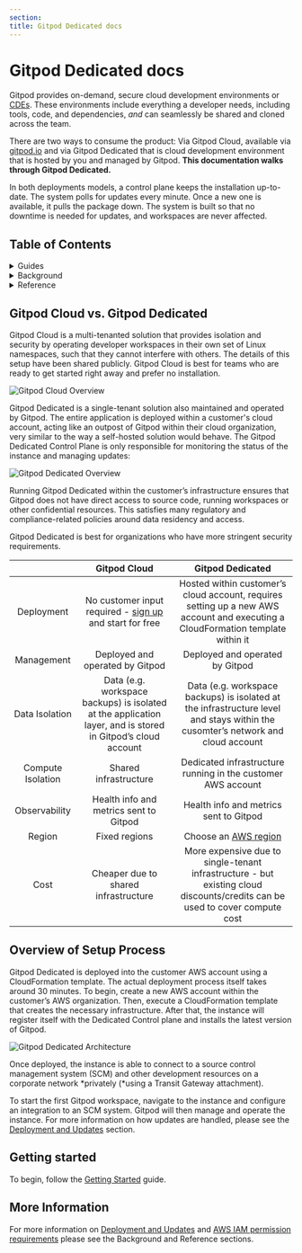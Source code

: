 ```yaml
---
section:
title: Gitpod Dedicated docs
---
```


# Gitpod Dedicated docs

Gitpod provides on-demand, secure cloud development environments or [CDEs](/cde). These environments include everything a developer needs, including tools, code, and dependencies, _and_ can seamlessly be shared and cloned across the team.

There are two ways to consume the product: Via Gitpod Cloud, available via [gitpod.io](https://gitpod.io) and via Gitpod Dedicated that is cloud development environment that is hosted by you and managed by Gitpod. **This documentation walks through Gitpod Dedicated.**

In both deployments models, a control plane keeps the installation up-to-date. The system polls for updates every minute. Once a new one is available, it pulls the package down. The system is built so that no downtime is needed for updates, and workspaces are never affected.

## Table of Contents

<details>

<summary class="font-bold text-h6 text-important">Guides</summary>

-   [Getting Started](/docs/gitpod-dedicated/guides/getting-started)
-   [(Not) modifying your AWS Account](/docs/gitpod-dedicated/guides/not-modify-your-aws-account)
-   [Updating the Gitpod Dedicated Infrastructure](/docs/gitpod-dedicated/guides/updating-gitpod-dedicated-infrastructure)
-   [Getting Access to the Instance for Debugging](/docs/gitpod-dedicated/guides/getting-access-to-the-instance-for-debugging)
-   [Using Custom Domains](/docs/gitpod-dedicated/guides/using-custom-domains)
-   [Using a Custom or Private CA](/docs/gitpod-dedicated/guides/using-custom-or-private-ca)
-   [Using Private VPC Resolvers](/docs/gitpod-dedicated/guides/using-private-vpc-resolvers)
<!-- -   [Using Private ECR Repositories for Workspace Images](/docs/gitpod-dedicated/guides/use-private-ecr-repos-for-workspace-images) -->
-   [Accessing data exported from your instance](/docs/gitpod-dedicated/guides/accessing-data-exported-from-your-instance)
-   [Reserving AWS Instances to Save Cost](/docs/gitpod-dedicated/guides/reserving-aws-instances-to-save-cost)
-   [Deleting your Gitpod installation](/docs/gitpod-dedicated/guides/deleting-your-gitpod-installation)

</details>

<details class="mt-micro">

<summary class="font-bold text-h6 text-important">Background</summary>

-   [Data and Observability](/docs/gitpod-dedicated/background/data-observability)
-   [Deployment and Updates](/docs/gitpod-dedicated/background/deployment-updates)

</details>

<details class="mt-micro">

<summary class="font-bold text-h6 text-important">Reference</summary>

-   [AWS IAM permission requirements](/docs/gitpod-dedicated/reference/aws-iam-permission-requirements)
-   [Architecture](/docs/gitpod-dedicated/reference/architecture)
-   [Networking and Data Flow](/docs/gitpod-dedicated/reference/networking-data-flows)
-   [Infrastructure Cost](/docs/gitpod-dedicated/reference/infrastructure-cost)
-   [Infrastructure Update Changelog](/docs/gitpod-dedicated/reference/infrastructure-update-changelog)

</details>

## Gitpod Cloud vs. Gitpod Dedicated

Gitpod Cloud is a multi-tenanted solution that provides isolation and security by operating developer workspaces in their own set of Linux namespaces, such that they cannot interfere with others. The details of this setup have been shared publicly. Gitpod Cloud is best for teams who are ready to get started right away and prefer no installation.

![Gitpod Cloud Overview](/images/docs/gitpod-dedicated/gitpod-cloud-overview.webp)

Gitpod Dedicated is a single-tenant solution also maintained and operated by Gitpod. The entire application is deployed within a customer's cloud account, acting like an outpost of Gitpod within their cloud organization, very similar to the way a self-hosted solution would behave. The Gitpod Dedicated Control Plane is only responsible for monitoring the status of the instance and managing updates:

![Gitpod Dedicated Overview](/images/docs/gitpod-dedicated/gitpod-dedicated-overview.webp)

Running Gitpod Dedicated within the customer’s infrastructure ensures that Gitpod does not have direct access to source code, running workspaces or other confidential resources. This satisfies many regulatory and compliance-related policies around data residency and access.

Gitpod Dedicated is best for organizations who have more stringent security requirements.

|                   |                                                Gitpod Cloud                                                 |                                                        Gitpod Dedicated                                                         |
| :---------------: | :---------------------------------------------------------------------------------------------------------: | :-----------------------------------------------------------------------------------------------------------------------------: |
|    Deployment     |          No customer input required - [sign up](https://gitpod.io/workspaces/) and start for free           | Hosted within customer’s cloud account, requires setting up a new AWS account and executing a CloudFormation template within it |
|    Management     |                                       Deployed and operated by Gitpod                                       |                                                 Deployed and operated by Gitpod                                                 |
|  Data Isolation   | Data (e.g. workspace backups) is isolated at the application layer, and is stored in Gitpod’s cloud account | Data (e.g. workspace backups) is isolated at the infrastructure level and stays within the cusomter’s network and cloud account |
| Compute Isolation |                                            Shared infrastructure                                            |                                  Dedicated infrastructure running in the customer AWS account                                   |
|   Observability   |                                   Health info and metrics sent to Gitpod                                    |                                             Health info and metrics sent to Gitpod                                              |
|      Region       |                                                Fixed regions                                                |                   Choose an [AWS region](https://aws.amazon.com/about-aws/global-infrastructure/regions_az/)                    |
|       Cost        |                                    Cheaper due to shared infrastructure                                     |   More expensive due to single-tenant infrastructure - but existing cloud discounts/credits can be used to cover compute cost   |

## Overview of Setup Process

Gitpod Dedicated is deployed into the customer AWS account using a CloudFormation template. The actual deployment process itself takes around 30 minutes. To begin, create a new AWS account within the customer’s AWS organization. Then, execute a CloudFormation template that creates the necessary infrastructure. After that, the instance will register itself with the Dedicated Control plane and installs the latest version of Gitpod.

![Gitpod Dedicated Architecture](/images/docs/gitpod-dedicated/gitpod-dedicated-architecture.webp)

Once deployed, the instance is able to connect to a source control management system (SCM) and other development resources on a corporate network *privately (*using a Transit Gateway attachment).

To start the first Gitpod workspace, navigate to the instance and configure an integration to an SCM system. Gitpod will then manage and operate the instance. For more information on how updates are handled, please see the [Deployment and Updates](/docs/gitpod-dedicated/background/deployment-updates) section.

## Getting started

To begin, follow the [Getting Started](/docs/gitpod-dedicated/guides/getting-started) guide.

## More Information

For more information on [Deployment and Updates](/docs/gitpod-dedicated/background/deployment-updates) and [AWS IAM permission requirements](/docs/gitpod-dedicated/reference/aws-iam-permission-requirements) please see the Background and Reference sections.
